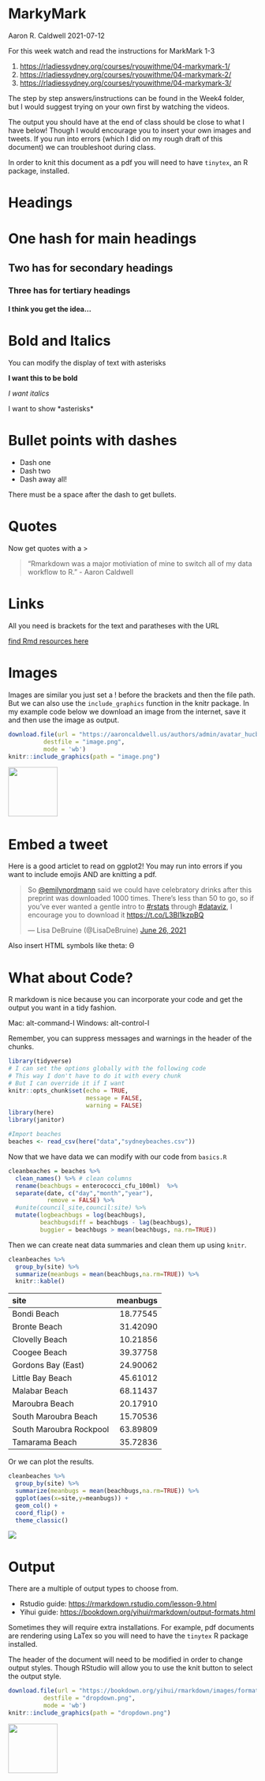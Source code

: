 MarkyMark
================
Aaron R. Caldwell
2021-07-12

For this week watch and read the instructions for MarkMark 1-3

1.  <https://rladiessydney.org/courses/ryouwithme/04-markymark-1/>
2.  <https://rladiessydney.org/courses/ryouwithme/04-markymark-2/>
3.  <https://rladiessydney.org/courses/ryouwithme/04-markymark-3/>

The step by step answers/instructions can be found in the Week4 folder,
but I would suggest trying on your own first by watching the videos.

The output you should have at the end of class should be close to what I
have below\! Though I would encourage you to insert your own images and
tweets. If you run into errors (which I did on my rough draft of this
document) we can troubleshoot during class.

In order to knit this document as a pdf you will need to have `tinytex`,
an R package, installed.

# Headings

# One hash for main headings

## Two has for secondary headings

### Three has for tertiary headings

#### I think you get the idea…

# Bold and Italics

You can modify the display of text with asterisks

**I want this to be bold**

*I want italics*

I want to show \*asterisks\*

# Bullet points with dashes

  - Dash one
  - Dash two
  - Dash away all\!

There must be a space after the dash to get bullets.

# Quotes

Now get quotes with a \>

> “Rmarkdown was a major motiviation of mine to switch all of my data
> workflow to R.” - Aaron Caldwell

# Links

All you need is brackets for the text and paratheses with the URL

[find Rmd resources
here](https://github.com/jenrichmond/RMarkdownThrowdown)

# Images

Images are similar you just set a \! before the brackets and then the
file path. But we can also use the `include_graphics` function in the
knitr package. In my example code below we download an image from the
internet, save it and then use the image as output.

``` r
download.file(url = "https://aaroncaldwell.us/authors/admin/avatar_hucb0390a6bbbcd1a4b638e7b667551cb3_767338_270x270_fill_q90_lanczos_center.jpg",
          destfile = "image.png",
          mode = 'wb')
knitr::include_graphics(path = "image.png")
```

<img src="image.png" width="100px" />

# Embed a tweet

Here is a good articlet to read on ggplot2\! You may run into errors if
you want to include emojis AND are knitting a pdf.

<blockquote class="twitter-tweet">

<p lang="en" dir="ltr">

So
<a href="https://twitter.com/emilynordmann?ref_src=twsrc%5Etfw">@emilynordmann</a>
said we could have celebratory drinks after this preprint was downloaded
1000 times. There’s less than 50 to go, so if you’ve ever wanted a
gentle intro to
<a href="https://twitter.com/hashtag/rstats?src=hash&amp;ref_src=twsrc%5Etfw">\#rstats</a>
through
<a href="https://twitter.com/hashtag/dataviz?src=hash&amp;ref_src=twsrc%5Etfw">\#dataviz</a>,
I encourage you to download it
<a href="https://t.co/L3Bl1kzpBQ">https://t.co/L3Bl1kzpBQ</a>

</p>

— Lisa DeBruine (@LisaDeBruine)
<a href="https://twitter.com/LisaDeBruine/status/1408725653785042945?ref_src=twsrc%5Etfw">June
26, 2021</a>

</blockquote>

<script async src="https://platform.twitter.com/widgets.js" charset="utf-8"></script>

Also insert HTML symbols like theta: Θ

# What about Code?

R markdown is nice because you can incorporate your code and get the
output you want in a tidy fashion.

Mac: alt-command-I Windows: alt-control-I

Remember, you can suppress messages and warnings in the header of the
chunks.

``` r
library(tidyverse)
# I can set the options globally with the following code
# This way I don't have to do it with every chunk
# But I can override it if I want
knitr::opts_chunk$set(echo = TRUE, 
                      message = FALSE,
                      warning = FALSE)
library(here)
library(janitor)
```

``` r
#Import beaches
beaches <- read_csv(here("data","sydneybeaches.csv"))
```

Now that we have data we can modify with our code from `basics.R`

``` r
cleanbeaches = beaches %>%
  clean_names() %>% # clean columns
  rename(beachbugs = enterococci_cfu_100ml)  %>%
  separate(date, c("day","month","year"),
           remove = FALSE) %>%
  #unite(council_site,council:site) %>%
  mutate(logbeachbugs = log(beachbugs),
         beachbugsdiff = beachbugs - lag(beachbugs),
         buggier = beachbugs > mean(beachbugs, na.rm=TRUE))
```

Then we can create neat data summaries and clean them up using `knitr`.

``` r
cleanbeaches %>%
  group_by(site) %>%
  summarize(meanbugs = mean(beachbugs,na.rm=TRUE)) %>%
  knitr::kable()
```

| site                    | meanbugs |
| :---------------------- | -------: |
| Bondi Beach             | 18.77545 |
| Bronte Beach            | 31.42090 |
| Clovelly Beach          | 10.21856 |
| Coogee Beach            | 39.37758 |
| Gordons Bay (East)      | 24.90062 |
| Little Bay Beach        | 45.61012 |
| Malabar Beach           | 68.11437 |
| Maroubra Beach          | 20.17910 |
| South Maroubra Beach    | 15.70536 |
| South Maroubra Rockpool | 63.89809 |
| Tamarama Beach          | 35.72836 |

Or we can plot the results.

``` r
cleanbeaches %>%
  group_by(site) %>%
  summarize(meanbugs = mean(beachbugs,na.rm=TRUE)) %>%
  ggplot(aes(x=site,y=meanbugs)) +
  geom_col() +
  coord_flip() +
  theme_classic()
```

![](markymark_files/figure-gfm/unnamed-chunk-7-1.png)<!-- -->

# Output

There are a multiple of output types to choose from.

  - Rstudio guide: <https://rmarkdown.rstudio.com/lesson-9.html>
  - Yihui guide:
    <https://bookdown.org/yihui/rmarkdown/output-formats.html>

Sometimes they will require extra installations. For example, pdf
documents are rendering using LaTex so you will need to have the
`tinytex` R package installed.

The header of the document will need to be modified in order to change
output styles. Though RStudio will allow you to use the knit button to
select the output style.

``` r
download.file(url = "https://bookdown.org/yihui/rmarkdown/images/format-dropdown.png",
          destfile = "dropdown.png",
          mode = 'wb')
knitr::include_graphics(path = "dropdown.png")
```

<img src="dropdown.png" width="100px" />

